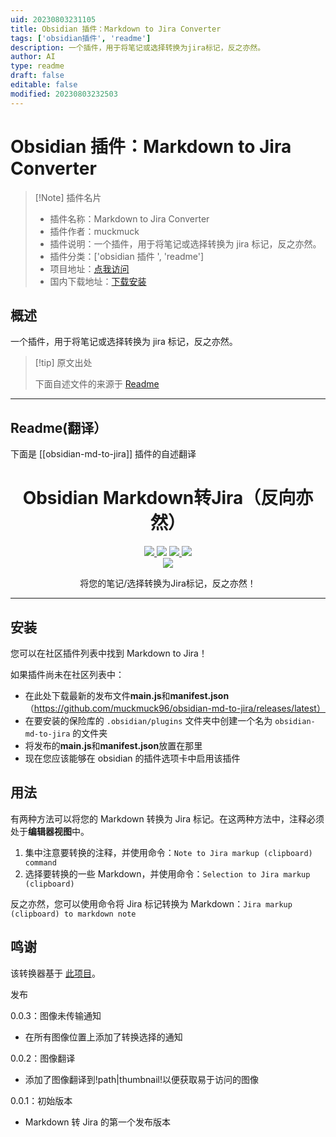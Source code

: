 ```yaml
---
uid: 20230803231105
title: Obsidian 插件：Markdown to Jira Converter
tags: ['obsidian插件', 'readme']
description: 一个插件，用于将笔记或选择转换为jira标记，反之亦然。
author: AI
type: readme
draft: false
editable: false
modified: 20230803232503
---
```


# Obsidian 插件：Markdown to Jira Converter

> [!Note] 插件名片
> - 插件名称：Markdown to Jira Converter
> - 插件作者：muckmuck
> - 插件说明：一个插件，用于将笔记或选择转换为 jira 标记，反之亦然。
> - 插件分类：['obsidian 插件 ', 'readme']
> - 项目地址：[点我访问](https://github.com/muckmuck96/obsidian-md-to-jira)
> - 国内下载地址：[下载安装](https://pkmer.cn/products/plugin/pluginMarket/?obsidian-md-to-jira)

## 概述

一个插件，用于将笔记或选择转换为 jira 标记，反之亦然。

> [!tip] 原文出处
>
>下面自述文件的来源于 [Readme](https://ghproxy.net/https://raw.githubusercontent.com/muckmuck96/obsidian-md-to-jira/master/README.md)
>

---

## Readme(翻译）

下面是 [[obsidian-md-to-jira]] 插件的自述翻译

<h1 align="center">Obsidian Markdown转Jira（反向亦然）</h1>

<p align="center">
    <a href="https://github.com/muckmuck96/obsidian-md-to-jira/releases/latest">
		<img src="https://img.shields.io/github/manifest-json/v/muckmuck96/obsidian-md-to-jira?color=blue">
	</a>
    <img src="https://img.shields.io/github/release-date/muckmuck96/obsidian-md-to-jira">
	<a href="https://github.com/muckmuck96/obsidian-md-to-jira/blob/master/LICENSE">
		<img src="https://img.shields.io/github/license/muckmuck96/obsidian-md-to-jira">
	</a>
	<img src="https://img.shields.io/github/downloads/muckmuck96/obsidian-md-to-jira/total">
	<br>
	<a href="https://github.com/muckmuck96/obsidian-md-to-jira/issues">
		<img src="https://img.shields.io/github/issues/muckmuck96/obsidian-md-to-jira">
	</a>

</p>

<div align="center">
  将您的笔记/选择转换为Jira标记，反之亦然！
</div>


---

## 安装

您可以在社区插件列表中找到 Markdown to Jira！

如果插件尚未在社区列表中：

- 在此处下载最新的发布文件**main.js**和**manifest.json**（<https://github.com/muckmuck96/obsidian-md-to-jira/releases/latest）>
- 在要安装的保险库的 `.obsidian/plugins` 文件夹中创建一个名为 `obsidian-md-to-jira` 的文件夹
- 将发布的**main.js**和**manifest.json**放置在那里
- 现在您应该能够在 obsidian 的插件选项卡中启用该插件

## 用法

有两种方法可以将您的 Markdown 转换为 Jira 标记。在这两种方法中，注释必须处于**编辑器视图**中。

1. 集中注意要转换的注释，并使用命令：`Note to Jira markup (clipboard) command`
2. 选择要转换的一些 Markdown，并使用命令：`Selection to Jira markup (clipboard)`

反之亦然，您可以使用命令将 Jira 标记转换为 Markdown：`Jira markup (clipboard) to markdown note`

## 鸣谢

该转换器基于 [此项目](https://github.com/FokkeZB/J2M)。

发布

0.0.3：图像未传输通知

- 在所有图像位置上添加了转换选择的通知

0.0.2：图像翻译

- 添加了图像翻译到!path|thumbnail!以便获取易于访问的图像

0.0.1：初始版本

- Markdown 转 Jira 的第一个发布版本



